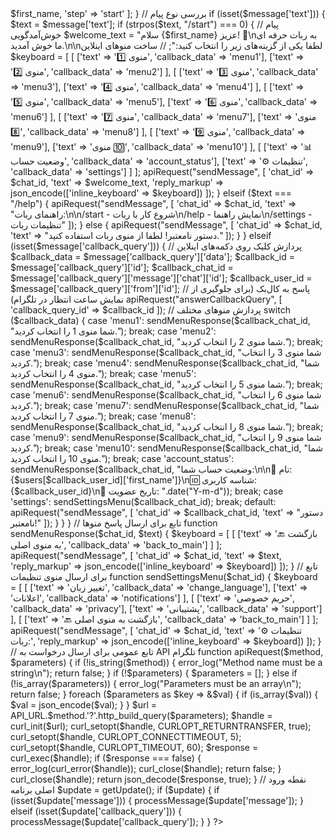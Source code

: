 <?php
// توکن ربات - باید با توکن از بات فادر توی تلگرام بگیری و این پایین جایگزین کنی
define('BOT_TOKEN', 'inja copy kon');
define('API_URL', 'https://api.telegram.org/bot'.BOT_TOKEN.'/');

// دیتابیس ساده برای ذخیره کاربران (در پروژه واقعی از دیتابیس واقعی استفاده کنید)
$users = [];

// تابع برای ارسال درخواست به API تلگرام
function apiRequestWebhook($method, $parameters) {
    if (!is_string($method)) {
        error_log("Method name must be a string\n");
        return false;
    }

    if (!$parameters) {
        $parameters = [];
    } else if (!is_array($parameters)) {
        error_log("Parameters must be an array\n");
        return false;
    }

    $parameters["method"] = $method;

    header("Content-Type: application/json");
    echo json_encode($parameters);
    return true;
}

// تابع برای دریافت آپدیت‌ها
function getUpdate() {
    $update = file_get_contents("php://input");
    return json_decode($update, true);
}

// پردازش پیام‌ها
function processMessage($message) {
    global $users;
    
    // شناسه چت و کاربر
    $chat_id = $message['chat']['id'];
    $user_id = $message['from']['id'];
    $first_name = $message['from']['first_name'];
    
    // ذخیره اطلاعات کاربر (در حالت واقعی باید در دیتابیس ذخیره شود)
    if (!isset($users[$user_id])) {
        $users[$user_id] = [
            'first_name' => $first_name,
            'step' => 'start'
        ];
    }
    
    // بررسی نوع پیام
    if (isset($message['text'])) {
        $text = $message['text'];
        
        if (strpos($text, "/start") === 0) {
            // پیام خوش‌آمدگویی
            $welcome_text = "سلام {$first_name} عزیز! 👋\nبه ربات حرفه ای ما خوش آمدید.\n\nلطفا یکی از گزینه‌های زیر را انتخاب کنید:";
            
            // ساخت منوهای اینلاین
            $keyboard = [
                [
                    ['text' => 'منوی 1️⃣', 'callback_data' => 'menu1'],
                    ['text' => 'منوی 2️⃣', 'callback_data' => 'menu2']
                ],
                [
                    ['text' => 'منوی 3️⃣', 'callback_data' => 'menu3'],
                    ['text' => 'منوی 4️⃣', 'callback_data' => 'menu4']
                ],
                [
                    ['text' => 'منوی 5️⃣', 'callback_data' => 'menu5'],
                    ['text' => 'منوی 6️⃣', 'callback_data' => 'menu6']
                ],
                [
                    ['text' => 'منوی 7️⃣', 'callback_data' => 'menu7'],
                    ['text' => 'منوی 8️⃣', 'callback_data' => 'menu8']
                ],
                [
                    ['text' => 'منوی 9️⃣', 'callback_data' => 'menu9'],
                    ['text' => 'منوی 🔟', 'callback_data' => 'menu10']
                ],
                [
                    ['text' => '📊 وضعیت حساب', 'callback_data' => 'account_status'],
                    ['text' => '⚙️ تنظیمات', 'callback_data' => 'settings']
                ]
            ];
            
            apiRequest("sendMessage", [
                'chat_id' => $chat_id,
                'text' => $welcome_text,
                'reply_markup' => json_encode(['inline_keyboard' => $keyboard])
            ]);
        } elseif ($text === "/help") {
            apiRequest("sendMessage", [
                'chat_id' => $chat_id,
                'text' => "راهنمای ربات:\n\n/start - شروع کار با ربات\n/help - نمایش راهنما\n/settings - تنظیمات ربات"
            ]);
        } else {
            apiRequest("sendMessage", [
                'chat_id' => $chat_id,
                'text' => "دستور نامعتبر! لطفا از منوی ربات استفاده کنید."
            ]);
        }
    } elseif (isset($message['callback_query'])) {
        // پردازش کلیک روی دکمه‌های اینلاین
        $callback_data = $message['callback_query']['data'];
        $callback_id = $message['callback_query']['id'];
        $callback_chat_id = $message['callback_query']['message']['chat']['id'];
        $callback_user_id = $message['callback_query']['from']['id'];
        
        // پاسخ به کال‌بک (برای جلوگیری از نمایش ساعت انتظار در تلگرام)
        apiRequest("answerCallbackQuery", [
            'callback_query_id' => $callback_id
        ]);
        
        // پردازش منوهای مختلف
        switch ($callback_data) {
            case 'menu1':
                sendMenuResponse($callback_chat_id, "شما منوی 1 را انتخاب کردید.");
                break;
            case 'menu2':
                sendMenuResponse($callback_chat_id, "شما منوی 2 را انتخاب کردید.");
                break;
            case 'menu3':
                sendMenuResponse($callback_chat_id, "شما منوی 3 را انتخاب کردید.");
                break;
            case 'menu4':
                sendMenuResponse($callback_chat_id, "شما منوی 4 را انتخاب کردید.");
                break;
            case 'menu5':
                sendMenuResponse($callback_chat_id, "شما منوی 5 را انتخاب کردید.");
                break;
            case 'menu6':
                sendMenuResponse($callback_chat_id, "شما منوی 6 را انتخاب کردید.");
                break;
            case 'menu7':
                sendMenuResponse($callback_chat_id, "شما منوی 7 را انتخاب کردید.");
                break;
            case 'menu8':
                sendMenuResponse($callback_chat_id, "شما منوی 8 را انتخاب کردید.");
                break;
            case 'menu9':
                sendMenuResponse($callback_chat_id, "شما منوی 9 را انتخاب کردید.");
                break;
            case 'menu10':
                sendMenuResponse($callback_chat_id, "شما منوی 10 را انتخاب کردید.");
                break;
            case 'account_status':
                sendMenuResponse($callback_chat_id, "وضعیت حساب شما:\n\n👤 نام: {$users[$callback_user_id]['first_name']}\n🆔 شناسه کاربری: {$callback_user_id}\n📅 تاریخ عضویت: ".date("Y-m-d"));
                break;
            case 'settings':
                sendSettingsMenu($callback_chat_id);
                break;
            default:
                apiRequest("sendMessage", [
                    'chat_id' => $callback_chat_id,
                    'text' => "دستور نامعتبر!"
                ]);
        }
    }
}

// تابع برای ارسال پاسخ منوها
function sendMenuResponse($chat_id, $text) {
    $keyboard = [
        [
            ['text' => '🔙 بازگشت به منوی اصلی', 'callback_data' => 'back_to_main']
        ]
    ];
    
    apiRequest("sendMessage", [
        'chat_id' => $chat_id,
        'text' => $text,
        'reply_markup' => json_encode(['inline_keyboard' => $keyboard])
    ]);
}

// تابع برای ارسال منوی تنظیمات
function sendSettingsMenu($chat_id) {
    $keyboard = [
        [
            ['text' => 'تغییر زبان', 'callback_data' => 'change_language'],
            ['text' => 'اعلانات', 'callback_data' => 'notifications']
        ],
        [
            ['text' => 'حریم خصوصی', 'callback_data' => 'privacy'],
            ['text' => 'پشتیبانی', 'callback_data' => 'support']
        ],
        [
            ['text' => '🔙 بازگشت به منوی اصلی', 'callback_data' => 'back_to_main']
        ]
    ];
    
    apiRequest("sendMessage", [
        'chat_id' => $chat_id,
        'text' => '⚙️ تنظیمات ربات:',
        'reply_markup' => json_encode(['inline_keyboard' => $keyboard])
    ]);
}

// تابع عمومی برای ارسال درخواست به API تلگرام
function apiRequest($method, $parameters) {
    if (!is_string($method)) {
        error_log("Method name must be a string\n");
        return false;
    }

    if (!$parameters) {
        $parameters = [];
    } else if (!is_array($parameters)) {
        error_log("Parameters must be an array\n");
        return false;
    }

    foreach ($parameters as $key => &$val) {
        if (is_array($val)) {
            $val = json_encode($val);
        }
    }
    
    $url = API_URL.$method.'?'.http_build_query($parameters);
    $handle = curl_init($url);
    curl_setopt($handle, CURLOPT_RETURNTRANSFER, true);
    curl_setopt($handle, CURLOPT_CONNECTTIMEOUT, 5);
    curl_setopt($handle, CURLOPT_TIMEOUT, 60);
    $response = curl_exec($handle);
    
    if ($response === false) {
        error_log(curl_error($handle));
        curl_close($handle);
        return false;
    }
    
    curl_close($handle);
    return json_decode($response, true);
}

// نقطه ورود اصلی برنامه
$update = getUpdate();
if ($update) {
    if (isset($update['message'])) {
        processMessage($update['message']);
    } elseif (isset($update['callback_query'])) {
        processMessage($update['callback_query']);
    }
}
?>
